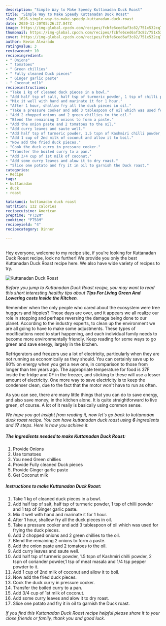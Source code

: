 ```yaml
---
description: "Simple Way to Make Speedy Kuttanadan Duck Roast"
title: "Simple Way to Make Speedy Kuttanadan Duck Roast"
slug: 1626-simple-way-to-make-speedy-kuttanadan-duck-roast
date: 2020-11-20T05:26:27.847Z
image: https://img-global.cpcdn.com/recipes/fcbfe6ced6af3c82/751x532cq70/kuttanadan-duck-roast-recipe-main-photo.jpg
thumbnail: https://img-global.cpcdn.com/recipes/fcbfe6ced6af3c82/751x532cq70/kuttanadan-duck-roast-recipe-main-photo.jpg
cover: https://img-global.cpcdn.com/recipes/fcbfe6ced6af3c82/751x532cq70/kuttanadan-duck-roast-recipe-main-photo.jpg
author: Kevin Alvarado
ratingvalue: 3
reviewcount: 10
recipeingredient:
- " Onions"
- " tomatoes"
- " Green chillies"
- " Fully cleaned Duck pieces"
- " Ginger garlic paste"
- " Coconut milk"
recipeinstructions:
- "Take 1 kg of cleaned duck pieces in a bowl."
- "Add half tsp of salt, half tsp of turmeric powder, 1 tsp of chilli powder and 1 tsp of Ginger garlic paste."
- "Mix it well with hand and marinate it for 1 hour."
- "After 1 hour, shallow fry all the duck pieces in oil."
- "Take a pressure cooker and add 3 tablespoon of oil which was used for frying the duck pieces."
- "Add 2 chopped onions and 2 green chillies to the oil."
- "Blend the remaining 2 onions to form a paste."
- "Add the onion paste and 2 tomatoes to the oil."
- "Add curry leaves and saute well."
- "Add half tsp of turmeric powder, 1.5 tspn of Kashmiri chilli powder, 2 tspn of coriander powder,1 tsp of meat masala and 1/4 tsp pepper powder to it."
- "Add 1 cup of 2nd milk of coconut and allow it to boil."
- "Now add the fried duck pieces."
- "Cook the duck curry in pressure cooker."
- "Transfer the boiled curry to a pan."
- "Add 3/4 cup of 1st milk of coconut."
- "Add some curry leaves and alow it to dry roast."
- "Slice one potato and fry it in oil to garnish the Duck roast."
categories:
- Recipe
tags:
- kuttanadan
- duck
- roast

katakunci: kuttanadan duck roast 
nutrition: 132 calories
recipecuisine: American
preptime: "PT32M"
cooktime: "PT58M"
recipeyield: "4"
recipecategory: Dinner

---
```

<br>
Hey everyone, welcome to my recipe site, if you're looking for Kuttanadan Duck Roast recipe, look no further! We provide you only the best Kuttanadan Duck Roast recipe here. We also have wide variety of recipes to try.
<br>


![Kuttanadan Duck Roast](https://img-global.cpcdn.com/recipes/fcbfe6ced6af3c82/751x532cq70/kuttanadan-duck-roast-recipe-main-photo.jpg)

<i>Before you jump to Kuttanadan Duck Roast recipe, you may want to read this short interesting healthy tips about 
<strong>Tips For Living Green And Lowering costs Inside the Kitchen</strong>.</i>
</br>

Remember when the only people who cared about the ecosystem were tree huggers and hippies? Those days are over, and it appears we all realize our role in stopping and perhaps reversing the damage being done to our planet. According to the industry experts, to clean up the environment we are all going to have to make some adjustments. These types of modifications need to start happening, and each individual family needs to become more environmentally friendly. Keep reading for some ways to go green and save energy, largely in the kitchen.

Refrigerators and freezers use a lot of electricity, particularly when they are not running as economically as they should. You can certainly save up to 60% on energy when you get a new one, in comparison to those from longer than ten years ago. The appropriate temperature for food is 37F inside the fridge and 0F in the freezer, and sticking to these will use a lesser amount of electricity. One more way to save electricity is to keep the condenser clean, due to the fact that the motor won't have to run as often.

As you can see, there are many little things that you can do to save energy, and also save money, in the kitchen alone. It is quite straightforward to live green, of course. A lot of it really is basically using common sense.


<i>We hope you got insight from reading it, now let's go back to kuttanadan duck roast recipe. You can have kuttanadan duck roast using <strong>6</strong> ingredients and <strong>17</strong> steps. Here is how you achieve it.
</i>

##### The ingredients needed to make Kuttanadan Duck Roast:

1. Provide  Onions
1. Use  tomatoes
1. You need  Green chillies
1. Provide  Fully cleaned Duck pieces
1. Provide  Ginger garlic paste
1. Get  Coconut milk


##### Instructions to make Kuttanadan Duck Roast:

1. Take 1 kg of cleaned duck pieces in a bowl.
1. Add half tsp of salt, half tsp of turmeric powder, 1 tsp of chilli powder and 1 tsp of Ginger garlic paste.
1. Mix it well with hand and marinate it for 1 hour.
1. After 1 hour, shallow fry all the duck pieces in oil.
1. Take a pressure cooker and add 3 tablespoon of oil which was used for frying the duck pieces.
1. Add 2 chopped onions and 2 green chillies to the oil.
1. Blend the remaining 2 onions to form a paste.
1. Add the onion paste and 2 tomatoes to the oil.
1. Add curry leaves and saute well.
1. Add half tsp of turmeric powder, 1.5 tspn of Kashmiri chilli powder, 2 tspn of coriander powder,1 tsp of meat masala and 1/4 tsp pepper powder to it.
1. Add 1 cup of 2nd milk of coconut and allow it to boil.
1. Now add the fried duck pieces.
1. Cook the duck curry in pressure cooker.
1. Transfer the boiled curry to a pan.
1. Add 3/4 cup of 1st milk of coconut.
1. Add some curry leaves and alow it to dry roast.
1. Slice one potato and fry it in oil to garnish the Duck roast.


<i>If you find this Kuttanadan Duck Roast recipe helpful please share it to your close friends or family, thank you and good luck.</i>
